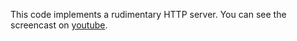This code implements a rudimentary HTTP server.  You can see the screencast on [youtube](http://www.youtube.com/watch?v=OsrV5MOBkUI).
